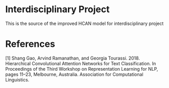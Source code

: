 # Interdisciplinary Project
This is the source of the improved HCAN model for interdisciplinary project
# References
[1] Shang Gao, Arvind Ramanathan, and Georgia Tourassi. 2018. Hierarchical Convolutional Attention Networks for Text Classification. In Proceedings of the Third Workshop on Representation Learning for NLP, pages 11–23, Melbourne, Australia. Association for Computational Linguistics. 
